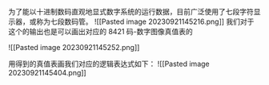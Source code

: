 为了能以十进制数码直观地显式数字系统的运行数据，目前广泛使用了七段字符显示器，或称为七段数码管。
![[Pasted image 20230921145216.png]]
我们对于这个的输出也是可以画出对应的 8421 码-数字图像真值表的

![[Pasted image 20230921145252.png]]

用得到的真值表画我们对应的逻辑表达式如下：
![[Pasted image 20230921145404.png]]